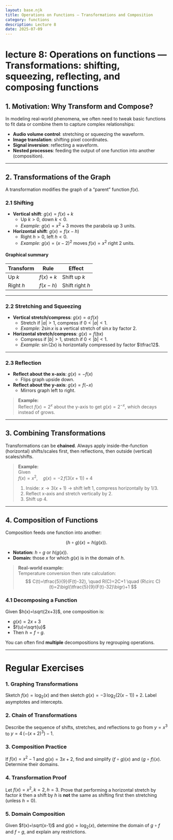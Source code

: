 ```yaml
---
layout: base.njk
title: Operations on Functions — Transformations and Composition
category: functions
description: Lecture 8
date: 2025-07-09
---
```


# lecture 8: Operations on functions — Transformations: shifting, squeezing, reflecting, and composing functions

## 1. Motivation: Why Transform and Compose?

In modeling real‐world phenomena, we often need to tweak basic functions to fit data or combine them to capture complex relationships:

- **Audio volume control**: stretching or squeezing the waveform.
- **Image translation**: shifting pixel coordinates.
- **Signal inversion**: reflecting a waveform.
- **Nested processes**: feeding the output of one function into another (composition). 

---

## 2. Transformations of the Graph

A transformation modifies the graph of a “parent” function $f(x)$.  

### 2.1 Shifting

- **Vertical shift**: $g(x)=f(x)+k$
  - Up $k>0$, down $k<0$.  
  - *Example:* $g(x)=x^2+3$ moves the parabola up 3 units. 
- **Horizontal shift**: $g(x)=f(x-h)$
  - Right $h>0$, left $h<0$.  
  - *Example:* $g(x)=(x-2)^2$ moves $f(x)=x^2$ right 2 units. 

#### Graphical summary

| Transform      | Rule                | Effect                |
|----------------|---------------------|-----------------------|
| Up $k$       | $f(x)+k$          | Shift up $k$        |
| Right $h$    | $f(x-h)$          | Shift right $h$     |

---

### 2.2 Stretching and Squeezing

- **Vertical stretch/compress**: $g(x)=a\,f(x)$
  - Stretch if $|a|>1$, compress if $0<|a|<1$.
  - *Example:* $2\sin x$ is a vertical stretch of $\sin x$ by factor 2. 
- **Horizontal stretch/compress**: $g(x)=f(bx)$
  - Compress if $|b|>1$, stretch if $0<|b|<1$.
  - *Example:* $\sin(2x)$ is horizontally compressed by factor $\tfrac12$. 

---

### 2.3 Reflection

- **Reflect about the x-axis**: $g(x)=-f(x)$
  - Flips graph upside down.
- **Reflect about the y-axis**: $g(x)=f(-x)$
  - Mirrors graph left to right.

> **Example:**  
> Reflect $f(x)=2^x$ about the y-axis to get $g(x)=2^{-x}$, which decays instead of grows. 

---

## 3. Combining Transformations

Transformations can be **chained**.  Always apply inside-the-function (horizontal) shifts/scales first, then reflections, then outside (vertical) scales/shifts.

> **Example:**  
> Given  
> $f(x)=x^2,\quad
> g(x)=-2\,f(3(x+1)) + 4$
> 1. Inside: $x\to 3(x+1)$ → shift left 1, compress horizontally by 1/3.  
> 2. Reflect x-axis and stretch vertically by 2.  
> 3. Shift up 4. 

---

## 4. Composition of Functions

Composition feeds one function into another:

$$
(h\circ g)(x) = h\bigl(g(x)\bigr).
$$

- **Notation:** $h\circ g$ or $h(g(x))$.
- **Domain:** those $x$ for which $g(x)$ is in the domain of $h$.

> **Real-world example:**  
> Temperature conversion then rate calculation:
> $$
> C(t)=\tfrac{5}{9}(F(t)-32),
> \quad
> R(C)=2C+1
> \quad
> (R\circ C)(t)=2\bigl(\tfrac{5}{9}(F(t)-32)\bigr)+1
> $$

### 4.1 Decomposing a Function

Given $h(x)=\sqrt{2x+3}$, one composition is:

- $g(x)=2x+3$
- $f(u)=\sqrt{u}$
- Then $h=f\circ g$. 

You can often find **multiple** decompositions by regrouping operations. 

---

# Regular Exercises

### 1. Graphing Transformations

Sketch $f(x)=\log_{2}(x)$ and then sketch $g(x)=-3\,\log_{2}(2(x-1))+2$. Label asymptotes and intercepts.

### 2. Chain of Transformations

   Describe the sequence of shifts, stretches, and reflections to go 
   from $y=x^3$ to $y=4\,( - (x+2)^3 ) -1$.

### 3. Composition Practice

If $f(x)=x^2-1$ and $g(x)=3x+2$, find and simplify $(f\circ g)(x)$ and $(g\circ f)(x)$. Determine their domains.

### 4. Transformation Proof

Let $f(x)=x^2, k=2, h=3$. 
Prove that performing a horizontal stretch by factor $k$ then a shift by $h$ is **not** the same as shifting first then stretching (unless $h=0$).

### 5. Domain Composition

Given $f(x)=\sqrt{x-1}$ and $g(x)=\log_{2}(x)$, determine the domain of $g\circ f$ and $f\circ g$, and explain any restrictions.



